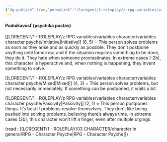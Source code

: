 ```yaml
---
{"dg-publish":true,"permalink":"/loregent/1-roleplay/z-rpg-variables/variables-character/variables-character-psyche/activity/"}
---
```



#### Podnikavosť (psychika postáv)

[[LOREGENT/1 - ROLEPLAY/z RPG variables/variables character/variables character psyché/Initiative\|Initiative]] (6, 5) = This person solves problems as soon as they arise and as quickly as possible. They don’t postpone anything until tomorrow, and if the situation requires something to be done, they do it. They hate when someone procrastinates. In extreme cases (-2b), this character is hyperactive and, when nothing is happening, they invent something to solve.

[[LOREGENT/1 - ROLEPLAY/z RPG variables/variables character/variables character psyché/Mixed\|Mixed]] (4, 3) = This person solves problems, but not necessarily immediately. If something can be postponed, it waits a bit.

[[LOREGENT/1 - ROLEPLAY/z RPG variables/variables character/variables character psyché/Passivity\|Passivity]] (2, 1) = This person postpones things. It’s best if problems resolve themselves. They don't like being pushed into solving problems, believing there’s always time. In extreme cases (2b), this character won’t lift a finger, even after multiple urgings.

(read : [[LOREGENT/1 - ROLEPLAY/03 CHARACTER/character in general/RPG - Character Psyche\|RPG - Character Psyche]])
